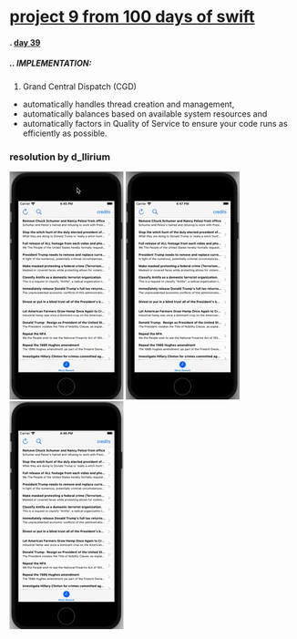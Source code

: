 # [project 9 from 100 days of swift](https://www.hackingwithswift.com/100)
#### . [day 39](https://www.hackingwithswift.com/100/39)

##### .. IMPLEMENTATION:
1. Grand Central Dispatch (CGD)
  - automatically handles thread creation and management, 
  - automatically balances based on available system resources and
  - automatically factors in Quality of Service to ensure your code runs as efficiently as possible.


### resolution by d_llirium

![](https://github.com/d-llirium/100daysOfSwift/blob/main/Project7/CreditButton.gif?raw=true) ![](https://github.com/d-llirium/100daysOfSwift/blob/main/Project7/ShowDetailViewControllerWithHTML.gif?raw=true) ![](https://github.com/d-llirium/100daysOfSwift/blob/main/Project7/SearchForPresident_FilterTableView.gif?raw=true)

  
